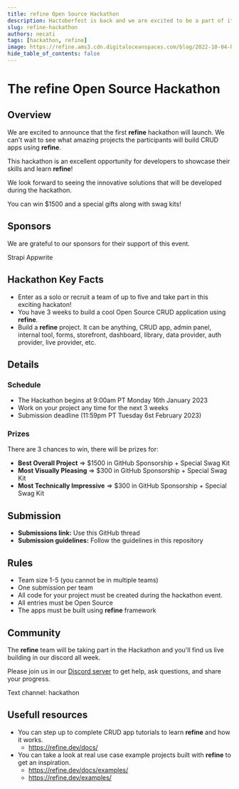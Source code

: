 ```yaml
---
title: refine Open Source Hackathon
description: Hactoberfest is back and we are excited to be a part of it. Join us in making open source contributions.
slug: refine-hackathon
authors: necati
tags: [hackathon, refine]
image: https://refine.ams3.cdn.digitaloceanspaces.com/blog/2022-10-04-hacktoberfest/social.png
hide_table_of_contents: false
---
```


# The refine Open Source Hackathon


## Overview

We are excited to announce that the first **refine** hackathon will launch. We can't wait to see what amazing projects the participants will build CRUD apps using **refine**. 

This hackathon is an excellent opportunity for developers to showcase their skills and learn **refine**! 

We look forward to seeing the innovative solutions that will be developed during the hackathon.

You can win $1500 and a special gifts along with swag kits!

## Sponsors

We are grateful to our sponsors for their support of this event. 

Strapi Appwrite

## Hackathon Key Facts

- Enter as a solo or recruit a team of up to five and take part in this exciting hackaton!
- You have 3 weeks to build a cool Open Source CRUD application using **refine**.
- Build a **refine** project. It can be anything, CRUD app, admin panel, internal tool, forms, storefront, dashboard, library, data provider, auth provider, live provider, etc.



## Details
### Schedule
- The Hackathon begins at 9:00am PT Monday 16th January 2023
- Work on your project any time for the next 3 weeks
- Submission deadline (11:59pm PT Tuesday 6st February 2023)

### Prizes
There are 3 chances to win, there will be prizes for:

- **Best Overall Project** => $1500 in GitHub Sponsorship + Special Swag Kit
- **Most Visually Pleasing** => $300 in GitHub Sponsorship + Special Swag Kit
- **Most Technically Impressive** => $300 in GitHub Sponsorship + Special Swag Kit

## Submission
- **Submissions link:**  Use this GitHub thread
- **Submission guidelines:** Follow the guidelines in this repository

## Rules

- Team size 1-5 (you cannot be in multiple teams)
- One submission per team
- All code for your project must be created during the hackathon event.
- All entries must be Open Source
- The apps must be built using **refine** framework

## Community

The **refine** team will be taking part in the Hackathon and you'll find us live building in our discord all week. 

Please join us in our [Discord server](https://discord.gg/refine) to get help, ask questions, and share your progress.

Text channel: hackathon


## Usefull resources

- You can step up to complete CRUD app tutorials to learn **refine** and how it works.
   - https://refine.dev/docs/
- You can take a look at real use case example projects built with **refine** to get an inspiration.
   - https://refine.dev/docs/examples/
   - https://refine.dev/examples/








